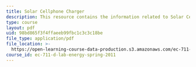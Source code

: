 ```yaml
---
title: Solar Cellphone Charger
description: This resource contains the information related to Solar Cellphone Charger.
type: course
layout: pdf
uid: 98bd865f3f4ffaeeb99fbc1c3c3c18be
file_type: application/pdf
file_location: >-
  https://open-learning-course-data-production.s3.amazonaws.com/ec-711-d-lab-energy-spring-2011/98bd865f3f4ffaeeb99fbc1c3c3c18be_MITEC_711S11_proj_rptchrg.pdf
course_id: ec-711-d-lab-energy-spring-2011
---
```

